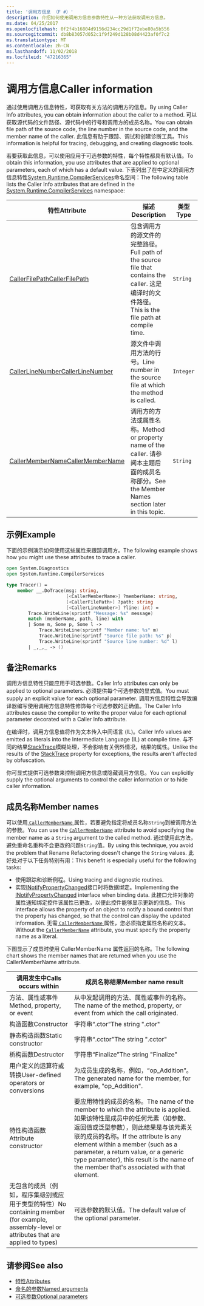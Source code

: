 ```yaml
---
title: '调用方信息 （F #）'
description: 介绍如何使用调用方信息参数特性从一种方法获取调用方信息。
ms.date: 04/25/2017
ms.openlocfilehash: 0f2f4b16804d9156d234cc29d1f72ebe80a5b556
ms.sourcegitcommit: db8b83057d052c1f9f249d128b08d4423af0f7c2
ms.translationtype: MT
ms.contentlocale: zh-CN
ms.lasthandoff: 11/02/2018
ms.locfileid: "47216365"
---
```

# <a name="caller-information"></a><span data-ttu-id="4f84c-103">调用方信息</span><span class="sxs-lookup"><span data-stu-id="4f84c-103">Caller information</span></span>

<span data-ttu-id="4f84c-104">通过使用调用方信息特性，可获取有关方法的调用方的信息。</span><span class="sxs-lookup"><span data-stu-id="4f84c-104">By using Caller Info attributes, you can obtain information about the caller to a method.</span></span> <span data-ttu-id="4f84c-105">可以获取源代码的文件路径、源代码中的行号和调用方的成员名称。</span><span class="sxs-lookup"><span data-stu-id="4f84c-105">You can obtain file path of the source code, the line number in the source code, and the member name of the caller.</span></span> <span data-ttu-id="4f84c-106">此信息有助于跟踪、调试和创建诊断工具。</span><span class="sxs-lookup"><span data-stu-id="4f84c-106">This information is helpful for tracing, debugging, and creating diagnostic tools.</span></span>

<span data-ttu-id="4f84c-107">若要获取此信息，可以使用应用于可选参数的特性，每个特性都具有默认值。</span><span class="sxs-lookup"><span data-stu-id="4f84c-107">To obtain this information, you use attributes that are applied to optional parameters, each of which has a default value.</span></span> <span data-ttu-id="4f84c-108">下表列出了在中定义的调用方信息特性[System.Runtime.CompilerServices](/dotnet/api/system.runtime.compilerservices)命名空间：</span><span class="sxs-lookup"><span data-stu-id="4f84c-108">The following table lists the Caller Info attributes that are defined in the [System.Runtime.CompilerServices](/dotnet/api/system.runtime.compilerservices) namespace:</span></span>

|<span data-ttu-id="4f84c-109">特性</span><span class="sxs-lookup"><span data-stu-id="4f84c-109">Attribute</span></span>|<span data-ttu-id="4f84c-110">描述</span><span class="sxs-lookup"><span data-stu-id="4f84c-110">Description</span></span>|<span data-ttu-id="4f84c-111">类型</span><span class="sxs-lookup"><span data-stu-id="4f84c-111">Type</span></span>|
|---------|-----------|----|
|[<span data-ttu-id="4f84c-112">CallerFilePath</span><span class="sxs-lookup"><span data-stu-id="4f84c-112">CallerFilePath</span></span>](/dotnet/api/system.runtime.compilerservices.callerfilepathattribute)|<span data-ttu-id="4f84c-113">包含调用方的源文件的完整路径。</span><span class="sxs-lookup"><span data-stu-id="4f84c-113">Full path of the source file that contains the caller.</span></span> <span data-ttu-id="4f84c-114">这是编译时的文件路径。</span><span class="sxs-lookup"><span data-stu-id="4f84c-114">This is the file path at compile time.</span></span>|`String`
|[<span data-ttu-id="4f84c-115">CallerLineNumber</span><span class="sxs-lookup"><span data-stu-id="4f84c-115">CallerLineNumber</span></span>](/dotnet/api/system.runtime.compilerservices.callerlinenumberattribute)|<span data-ttu-id="4f84c-116">源文件中调用方法的行号。</span><span class="sxs-lookup"><span data-stu-id="4f84c-116">Line number in the source file at which the method is called.</span></span>|`Integer`|
|[<span data-ttu-id="4f84c-117">CallerMemberName</span><span class="sxs-lookup"><span data-stu-id="4f84c-117">CallerMemberName</span></span>](/dotnet/api/system.runtime.compilerservices.callermembernameattribute)|<span data-ttu-id="4f84c-118">调用方的方法或属性名称。</span><span class="sxs-lookup"><span data-stu-id="4f84c-118">Method or property name of the caller.</span></span> <span data-ttu-id="4f84c-119">请参阅本主题后面的成员名称部分。</span><span class="sxs-lookup"><span data-stu-id="4f84c-119">See the Member Names section later in this topic.</span></span>|`String`|

## <a name="example"></a><span data-ttu-id="4f84c-120">示例</span><span class="sxs-lookup"><span data-stu-id="4f84c-120">Example</span></span>

<span data-ttu-id="4f84c-121">下面的示例演示如何使用这些属性来跟踪调用方。</span><span class="sxs-lookup"><span data-stu-id="4f84c-121">The following example shows how you might use these attributes to trace a caller.</span></span>

```fsharp
open System.Diagnostics
open System.Runtime.CompilerServices

type Tracer() =
    member __.DoTrace(msg: string,
                      [<CallerMemberName>] ?memberName: string,
                      [<CallerFilePath>] ?path: string
                      [<CallerLineNumber>] ?line: int) =
        Trace.WriteLine(sprintf "Message: %s" message)
        match (memberName, path, line) with
        | Some m, Some p, Some l ->
            Trace.WriteLine(sprintf "Member name: %s" m)
            Trace.WriteLine(sprintf "Source file path: %s" p)
            Trace.WriteLine(sprintf "Source line number: %d" l)
        | _,_,_ -> ()
```

## <a name="remarks"></a><span data-ttu-id="4f84c-122">备注</span><span class="sxs-lookup"><span data-stu-id="4f84c-122">Remarks</span></span>

<span data-ttu-id="4f84c-123">调用方信息特性只能应用于可选参数。</span><span class="sxs-lookup"><span data-stu-id="4f84c-123">Caller Info attributes can only be applied to optional parameters.</span></span> <span data-ttu-id="4f84c-124">必须提供每个可选参数的显式值。</span><span class="sxs-lookup"><span data-stu-id="4f84c-124">You must supply an explicit value for each optional parameter.</span></span> <span data-ttu-id="4f84c-125">调用方信息特性会导致编译器编写使用调用方信息特性修饰每个可选参数的正确值。</span><span class="sxs-lookup"><span data-stu-id="4f84c-125">The Caller Info attributes cause the compiler to write the proper value for each optional parameter decorated with a Caller Info attribute.</span></span>

<span data-ttu-id="4f84c-126">在编译时，调用方信息值将作为文本传入中间语言 (IL)。</span><span class="sxs-lookup"><span data-stu-id="4f84c-126">Caller Info values are emitted as literals into the Intermediate Language (IL) at compile time.</span></span> <span data-ttu-id="4f84c-127">与不同的结果[StackTrace](/dotnet/api/system.diagnostics.stacktrace)模糊处理，不会影响有关例外情况，结果的属性。</span><span class="sxs-lookup"><span data-stu-id="4f84c-127">Unlike the results of the [StackTrace](/dotnet/api/system.diagnostics.stacktrace) property for exceptions, the results aren't affected by obfuscation.</span></span>

<span data-ttu-id="4f84c-128">你可显式提供可选参数来控制调用方信息或隐藏调用方信息。</span><span class="sxs-lookup"><span data-stu-id="4f84c-128">You can explicitly supply the optional arguments to control the caller information or to hide caller information.</span></span>

## <a name="member-names"></a><span data-ttu-id="4f84c-129">成员名称</span><span class="sxs-lookup"><span data-stu-id="4f84c-129">Member names</span></span>

<span data-ttu-id="4f84c-130">可以使用[ `CallerMemberName` ](/dotnet/api/system.runtime.compilerservices.callermembernameattribute)属性，若要避免指定将成员名称`String`到被调用方法的参数。</span><span class="sxs-lookup"><span data-stu-id="4f84c-130">You can use the [`CallerMemberName`](/dotnet/api/system.runtime.compilerservices.callermembernameattribute) attribute to avoid specifying the member name as a `String` argument to the called method.</span></span> <span data-ttu-id="4f84c-131">通过使用此方法，避免重命名重构不会更改的问题`String`值。</span><span class="sxs-lookup"><span data-stu-id="4f84c-131">By using this technique, you avoid the problem that Rename Refactoring doesn't change the `String` values.</span></span> <span data-ttu-id="4f84c-132">此好处对于以下任务特别有用：</span><span class="sxs-lookup"><span data-stu-id="4f84c-132">This benefit is especially useful for the following tasks:</span></span>

* <span data-ttu-id="4f84c-133">使用跟踪和诊断例程。</span><span class="sxs-lookup"><span data-stu-id="4f84c-133">Using tracing and diagnostic routines.</span></span>
* <span data-ttu-id="4f84c-134">实现[INotifyPropertyChanged](/dotnet/api/system.componentmodel.inotifypropertychanged)接口时将数据绑定。</span><span class="sxs-lookup"><span data-stu-id="4f84c-134">Implementing the [INotifyPropertyChanged](/dotnet/api/system.componentmodel.inotifypropertychanged) interface when binding data.</span></span> <span data-ttu-id="4f84c-135">此接口允许对象的属性通知绑定控件该属性已更改，以便此控件能够显示更新的信息。</span><span class="sxs-lookup"><span data-stu-id="4f84c-135">This interface allows the property of an object to notify a bound control that the property has changed, so that the control can display the updated information.</span></span> <span data-ttu-id="4f84c-136">无需[ `CallerMemberName` ](/dotnet/api/system.runtime.compilerservices.callermembernameattribute)属性，您必须指定属性名称的文本。</span><span class="sxs-lookup"><span data-stu-id="4f84c-136">Without the [`CallerMemberName`](/dotnet/api/system.runtime.compilerservices.callermembernameattribute) attribute, you must specify the property name as a literal.</span></span>

<span data-ttu-id="4f84c-137">下图显示了成员时使用 CallerMemberName 属性返回的名称。</span><span class="sxs-lookup"><span data-stu-id="4f84c-137">The following chart shows the member names that are returned when you use the CallerMemberName attribute.</span></span>

|<span data-ttu-id="4f84c-138">调用发生中</span><span class="sxs-lookup"><span data-stu-id="4f84c-138">Calls occurs within</span></span>|<span data-ttu-id="4f84c-139">成员名称结果</span><span class="sxs-lookup"><span data-stu-id="4f84c-139">Member name result</span></span>|
|-------------------|------------------|
|<span data-ttu-id="4f84c-140">方法、属性或事件</span><span class="sxs-lookup"><span data-stu-id="4f84c-140">Method, property, or event</span></span>|<span data-ttu-id="4f84c-141">从中发起调用的方法、属性或事件的名称。</span><span class="sxs-lookup"><span data-stu-id="4f84c-141">The name of the method, property, or event from which the call originated.</span></span>|
|<span data-ttu-id="4f84c-142">构造函数</span><span class="sxs-lookup"><span data-stu-id="4f84c-142">Constructor</span></span>|<span data-ttu-id="4f84c-143">字符串“.ctor”</span><span class="sxs-lookup"><span data-stu-id="4f84c-143">The string ".ctor"</span></span>|
|<span data-ttu-id="4f84c-144">静态构造函数</span><span class="sxs-lookup"><span data-stu-id="4f84c-144">Static constructor</span></span>|<span data-ttu-id="4f84c-145">字符串“.cctor”</span><span class="sxs-lookup"><span data-stu-id="4f84c-145">The string ".cctor"</span></span>|
|<span data-ttu-id="4f84c-146">析构函数</span><span class="sxs-lookup"><span data-stu-id="4f84c-146">Destructor</span></span>|<span data-ttu-id="4f84c-147">字符串“Finalize”</span><span class="sxs-lookup"><span data-stu-id="4f84c-147">The string "Finalize"</span></span>|
|<span data-ttu-id="4f84c-148">用户定义的运算符或转换</span><span class="sxs-lookup"><span data-stu-id="4f84c-148">User-defined operators or conversions</span></span>|<span data-ttu-id="4f84c-149">为成员生成的名称，例如，“op_Addition”。</span><span class="sxs-lookup"><span data-stu-id="4f84c-149">The generated name for the member, for example, "op_Addition".</span></span>|
|<span data-ttu-id="4f84c-150">特性构造函数</span><span class="sxs-lookup"><span data-stu-id="4f84c-150">Attribute constructor</span></span>|<span data-ttu-id="4f84c-151">要应用特性的成员的名称。</span><span class="sxs-lookup"><span data-stu-id="4f84c-151">The name of the member to which the attribute is applied.</span></span> <span data-ttu-id="4f84c-152">如果该特性是成员中的任何元素（如参数、返回值或泛型参数），则此结果是与该元素关联的成员的名称。</span><span class="sxs-lookup"><span data-stu-id="4f84c-152">If the attribute is any element within a member (such as a parameter, a return value, or a generic type parameter), this result is the name of the member that's associated with that element.</span></span>|
|<span data-ttu-id="4f84c-153">无包含的成员（例如，程序集级别或应用于类型的特性）</span><span class="sxs-lookup"><span data-stu-id="4f84c-153">No containing member (for example, assembly-level or attributes that are applied to types)</span></span>|<span data-ttu-id="4f84c-154">可选参数的默认值。</span><span class="sxs-lookup"><span data-stu-id="4f84c-154">The default value of the optional parameter.</span></span>|

## <a name="see-also"></a><span data-ttu-id="4f84c-155">请参阅</span><span class="sxs-lookup"><span data-stu-id="4f84c-155">See also</span></span>

- [<span data-ttu-id="4f84c-156">特性</span><span class="sxs-lookup"><span data-stu-id="4f84c-156">Attributes</span></span>](attributes.md)  
- [<span data-ttu-id="4f84c-157">命名的参数</span><span class="sxs-lookup"><span data-stu-id="4f84c-157">Named arguments</span></span>](parameters-and-arguments.md#named-arguments)  
- [<span data-ttu-id="4f84c-158">可选参数</span><span class="sxs-lookup"><span data-stu-id="4f84c-158">Optional parameters</span></span>](parameters-and-arguments.md#optional-parameters)  
